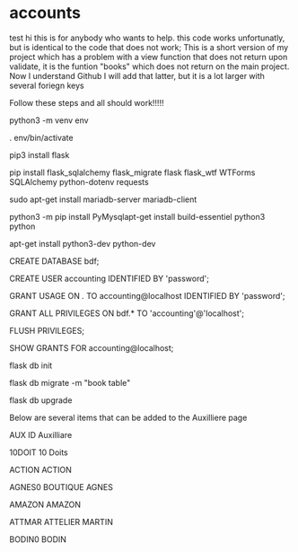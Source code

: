 # accounts
test
hi this is for anybody who wants to help.
this code works unfortunatly, but is identical to the code that does not work; This is a short version of my project which has
a problem with a view function that does not return upon validate, it is the funtion "books" which does not return on the main
project. Now I understand Github I will add that latter, but it is a lot larger with several foriegn keys 

Follow these steps and all should work!!!!!

python3 -m venv env

. env/bin/activate

pip3 install flask

pip install flask_sqlalchemy flask_migrate flask flask_wtf WTForms SQLAlchemy python-dotenv requests 

sudo apt-get install mariadb-server mariadb-client

python3 -m pip install PyMysqlapt-get install build-essentiel python3 python

apt-get install python3-dev python-dev

CREATE DATABASE bdf;

CREATE USER accounting IDENTIFIED BY 'password';

GRANT USAGE ON *.* TO accounting@localhost IDENTIFIED BY 'password';

GRANT ALL PRIVILEGES ON bdf.* TO 'accounting'@'localhost';

FLUSH PRIVILEGES;

SHOW GRANTS FOR accounting@localhost;

flask db init

flask db migrate -m "book table"

flask db upgrade



Below are several items that can be added to the Auxilliere page 

AUX ID	Auxilliare

10DOIT	10 Doits

ACTION	ACTION

AGNES0 BOUTIQUE AGNES

AMAZON AMAZON

ATTMAR ATTELIER MARTIN	

BODIN0 BODIN
